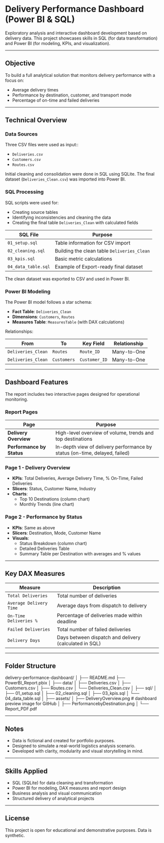 # Delivery Performance Dashboard (Power BI & SQL)

Exploratory analysis and interactive dashboard development based on delivery data. This project showcases skills in SQL (for data transformation) and Power BI (for modeling, KPIs, and visualization).

---

## Objective

To build a full analytical solution that monitors delivery performance with a focus on:

- Average delivery times
- Performance by destination, customer, and transport mode
- Percentage of on-time and failed deliveries

---

## Technical Overview

### Data Sources

Three CSV files were used as input::

- `Deliveries.csv`
- `Customers.csv`
- `Routes.csv`

Initial cleaning and consolidation were done in SQL using SQLite. The final dataset (`Deliveries_Clean.csv`) was imported into Power BI.

### SQL Processing

SQL scripts were used for:

- Creating source tables
- Identifying inconsistencies and cleaning the data
- Creating the final table `Deliveries_Clean` with calculated fields

| SQL File            | Purpose                                       |
|---------------------|-----------------------------------------------|
| `01_setup.sql`      | Table information for CSV import              |
| `02_cleaning.sql`   | Building the clean table `Deliveries_Clean`   |
| `03_kpis.sql`       | Basic metric calculations                     |
| `04_data_table.sql` | Example of Export-ready final dataset         |

The clean dataset was exported to CSV and used in Power BI.

### Power BI Modeling

The Power BI model follows a star schema:

- **Fact Table**: `Deliveries_Clean`
- **Dimensions**: `Customers`, `Routes`
- **Measures Table**: `MeasuresTable` (with DAX calculations)

Relationships:

| From               | To               | Key Field     | Relationship |
|--------------------|------------------|---------------|--------------|
| `Deliveries_Clean` | `Routes`         | `Route_ID`    | Many-to-One  |
| `Deliveries_Clean` | `Customers`      | `Customer_ID` | Many-to-One  |

---

## Dashboard Features

The report includes two interactive pages designed for operational monitoring.

### Report Pages

| Page                      | Purpose                                                                    |
|---------------------------|----------------------------------------------------------------------------|
| **Delivery Overview**     | High-level overview of volume, trends and top destinations                 |
| **Performance by Status** | In-depth view of delivery performance by status (on-time, delayed, failed) |

### Page 1 - Delivery Overview

- **KPIs**: Total Deliveries, Average Delivery Time, % On-Time, Failed Deliveries
- **Slicers**: Status, Customer Name, Industry
- **Charts**:
  - Top 10 Destinations (column chart)
  - Monthly Trends (line chart)

### Page 2 - Performance by Status

- **KPIs**: Same as above
- **Slicers**: Destination, Mode, Customer Name
- **Visuals**:
  - Status Breakdown (column chart)
  - Detailed Deliveries Table
  - Summary Table per Destination with averages and % values

---

## Key DAX Measures

| Measure                    | Description                                               |
|----------------------------|-----------------------------------------------------------|
| `Total Deliveries`         | Total number of deliveries                                |
| `Average Delivery Time`    | Average days from dispatch to delivery                    |
| `On-Time Deliveries %`     | Percentage of deliveries made within deadline             |
| `Failed Deliveries`        | Total number of failed deliveries                         |
| `Delivery Days`            | Days between dispatch and delivery (calculated in SQL)    |

---

## Folder Structure

delivery-performance-dashboard/
│
├── README.md
├── PowerBI_Report.pbix
│
├── data/
│   ├── Deliveries.csv
│   ├── Customers.csv
│   ├── Routes.csv
│   └── Deliveries_Clean.csv
│
├── sql/
│   ├── 01_setup.sql
│   ├── 02_cleaning.sql
│   ├── 03_kpis.sql
│   └── 04_data_table.sql
│
├── assets/
│   ├── DeliveryOverview.png # dashboard preview image for GitHub
│   ├── PerformancebyDestination.png
│   └── Report_PDF.pdf  

---

## Notes

- Data is fictional and created for portfolio purposes.
- Designed to simulate a real-world logistics analysis scenario.
- Developed with clarity, modularity and visual storytelling in mind.

---

## Skills Applied

- SQL (SQLite) for data cleaning and transformation  
- Power BI for modeling, DAX measures and report design  
- Business analysis and visual communication  
- Structured delivery of analytical projects 

---

## License

This project is open for educational and demonstrative purposes. Data is synthetic.
